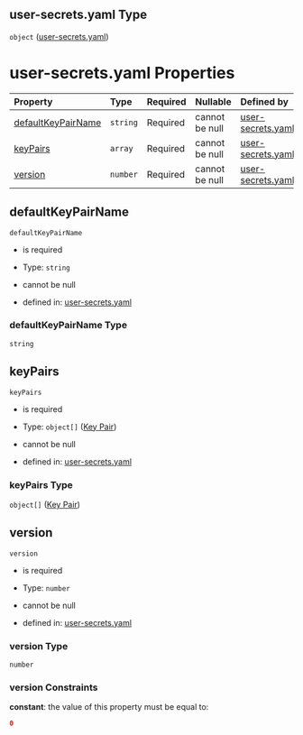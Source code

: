 ## user-secrets.yaml Type

`object` ([user-secrets.yaml](user-secrets.md))

# user-secrets.yaml Properties

| Property                                  | Type     | Required | Nullable       | Defined by                                                                                                                                        |
| :---------------------------------------- | :------- | :------- | :------------- | :------------------------------------------------------------------------------------------------------------------------------------------------ |
| [defaultKeyPairName](#defaultkeypairname) | `string` | Required | cannot be null | [user-secrets.yaml](user-secrets-properties-defaultkeypairname.md "https://fluence.dev/schemas/user-secrets.yaml#/properties/defaultKeyPairName") |
| [keyPairs](#keypairs)                     | `array`  | Required | cannot be null | [user-secrets.yaml](user-secrets-properties-key-pairs.md "https://fluence.dev/schemas/user-secrets.yaml#/properties/keyPairs")                    |
| [version](#version)                       | `number` | Required | cannot be null | [user-secrets.yaml](user-secrets-properties-version.md "https://fluence.dev/schemas/user-secrets.yaml#/properties/version")                       |

## defaultKeyPairName



`defaultKeyPairName`

*   is required

*   Type: `string`

*   cannot be null

*   defined in: [user-secrets.yaml](user-secrets-properties-defaultkeypairname.md "https://fluence.dev/schemas/user-secrets.yaml#/properties/defaultKeyPairName")

### defaultKeyPairName Type

`string`

## keyPairs



`keyPairs`

*   is required

*   Type: `object[]` ([Key Pair](user-secrets-properties-key-pairs-key-pair.md))

*   cannot be null

*   defined in: [user-secrets.yaml](user-secrets-properties-key-pairs.md "https://fluence.dev/schemas/user-secrets.yaml#/properties/keyPairs")

### keyPairs Type

`object[]` ([Key Pair](user-secrets-properties-key-pairs-key-pair.md))

## version



`version`

*   is required

*   Type: `number`

*   cannot be null

*   defined in: [user-secrets.yaml](user-secrets-properties-version.md "https://fluence.dev/schemas/user-secrets.yaml#/properties/version")

### version Type

`number`

### version Constraints

**constant**: the value of this property must be equal to:

```json
0
```
